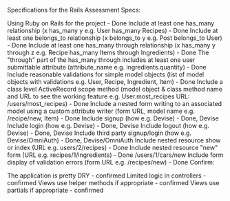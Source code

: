 Specifications for the Rails Assessment
Specs:

 Using Ruby on Rails for the project - Done
 Include at least one has_many relationship (x has_many y e.g. User has_many Recipes) - Done
 Include at least one belongs_to relationship (x belongs_to y e.g. Post belongs_to User) - Done
 Include at least one has_many through relationship (x has_many y through z e.g. Recipe has_many Items through Ingredients) - Done
 The "through" part of the has_many through includes at least one user submittable attribute (attribute_name e.g. ingredients.quantity) - Done
 Include reasonable validations for simple model objects (list of model objects with validations e.g. User, Recipe, Ingredient, Item) - Done
 Include a class level ActiveRecord scope method (model object & class method name and URL to see the working feature e.g. User.most_recipes URL: /users/most_recipes) - Done
 Include a nested form writing to an associated model using a custom attribute writer (form URL, model name e.g. /recipe/new, Item) - Done
 Include signup (how e.g. Devise) - Done, Devise
 Include login (how e.g. Devise) - Done, Devise
 Include logout (how e.g. Devise) - Done, Devise
 Include third party signup/login (how e.g. Devise/OmniAuth) - Done, Devise/OmniAuth
 Include nested resource show or index (URL e.g. users/2/recipes) - Done
 Include nested resource "new" form (URL e.g. recipes/1/ingredients) - Done /users/1/cars/new
 Include form display of validation errors (form URL e.g. /recipes/new) - Done
Confirm:

 The application is pretty DRY - confirmed
 Limited logic in controllers - confirmed
 Views use helper methods if appropriate - confirmed
 Views use partials if appropriate - confirmed
